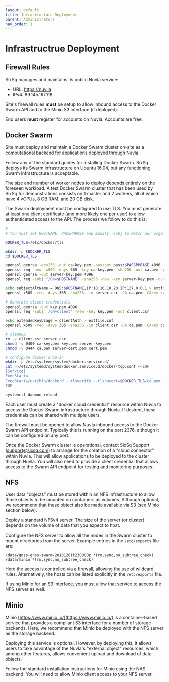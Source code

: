 ```yaml
---
layout: default
title: Infrastructure Deployment
parent: Administrators
nav_order: 1
---
```


Infrastructrue Deployment
=========================

Firewall Rules
--------------

SixSq manages and maintains its public Nuvla service: 

 - URL: https://nuv.la
 - IPv4: 89.145.167.118
 
Site's firewall rules **must** be setup to allow inbound access to the
Docker Swarm API and to the Minio S3 interface (if deployed).

End users **must** register for accounts on Nuvla.  Accounts are free. 


Docker Swarm
------------

Site must deploy and maintain a Docker Swarm cluster on-site as a
computational backend for applications deployed through Nuvla.

Follow any of the standard guides for installing Docker Swarm. SixSq
deploys its Swarm infrastructure on Ubuntu 16.04, but any functioning
Swarm infrastructure is acceptable.

The size and number of worker nodes to deploy depends entirely on the
foreseen workload. A test Docker Swarm cluster that has been used by SixSq
for demonstrations consists on 1 master and 2 workers, all of which
have 4 vCPUs, 8 GB RAM, and 20 GB disk.

The Swarm deployment must be configured to use TLS. You must generate
at least one client certificate (and more likely one per user) to
allow authenticated access to the API.  The process we follow to do
this is:

```sh
#
# You must set HOSTNAME, PASSPHRASE and modify -subj to match our organisation.

DOCKER_TLS=/etc/docker/tls

mkdir -p $DOCKER_TLS
cd $DOCKER_TLS

openssl genrsa -aes256 -out ca-key.pem -passout pass:$PASSPHRASE 4096
openssl req -new -x509 -days 365 -key ca-key.pem -sha256 -out ca.pem -passin pass:$PASSPHRASE -subj "/C=CH/L=Geneva/O=SixSq/CN=$HOSTNAME"
openssl genrsa -out server-key.pem 4096
openssl req -subj "/CN=$HOSTNAME" -sha256 -new -key server-key.pem -out server.csr

echo subjectAltName = DNS:$HOSTNAME,IP:10.10.10.20,IP:127.0.0.1 > extfile.cnf
openssl x509 -req -days 365 -sha256 -in server.csr -CA ca.pem -CAkey ca-key.pem   -CAcreateserial -out server-cert.pem -extfile extfile.cnf -passin pass:$PASSPHRASE

# Generate client credentials
openssl genrsa -out key.pem 4096
openssl req -subj '/CN=client' -new -key key.pem -out client.csr

echo extendedKeyUsage = clientAuth > extfile.cnf
openssl x509 -req -days 365 -sha256 -in client.csr -CA ca.pem -CAkey ca-key.pem   -CAcreateserial -out cert.pem -extfile extfile.cnf -passin pass:$PASSPHRASE

# cleanup
rm -v client.csr server.csr
chmod -v 0400 ca-key.pem key.pem server-key.pem
chmod -v 0444 ca.pem server-cert.pem cert.pem

# configure docker drop-in
mkdir -p /etc/systemd/system/docker.service.d/
cat >>/etc/systemd/system/docker.service.d/docker-tcp.conf <<EOF
[Service]
ExecStart=
ExecStart=/usr/bin/dockerd --tlsverify --tlscacert=$DOCKER_TLS/ca.pem --tlscert=$DOCKER_TLS/server-cert.pem --tlskey=$DOCKER_TLS/server-key.pem -H=0.0.0.0:2376 -H unix:///var/run/docker.sock
EOF

systemctl daemon-reload
```

Each user must create a "docker cloud credential" resource within
Nuvla to access the Docker Swarm infrastructure through Nuvla.  If
desired, these credentials can be shared with multiple users.

The firewall must be opened to allow Nuvla inbound access to the
Docker Swarm API endpoint.  Typically this is running on the port
2376, although it can be configured on any port.

Once the Docker Swarm cluster is operational, contact SixSq Support
(support@sixsq.com) to arrange for the creation of a "cloud connector"
within Nuvla.  This will allow applications to be deployed to the
cluster through Nuvla. You will also need to provide a client
credential that allows access to the Swarm API endpoint for testing
and monitoring purposes.


NFS
---

User data "objects" must be stored within an NFS infrastructure to
allow those objects to be mounted on containers as volumes.  Although
optional, we recommend that these object also be made available via S3
(see Minio section below).

Deploy a standard NFSv4 server.  The size of the server (or cluster)
depends on the volume of data that you expect to host.

Configure the NFS server to allow all the nodes in the Swarm cluster
to mount directories from the server.  Example entries in the
`/etc/exports` file are:

    /data/gnss-gnss-swarm-20181201t230000z *(ro,sync,no_subtree_check)
    /data/minio *(rw,sync,no_subtree_check)

Here the access is controlled via a firewall, allowing the use of
wildcard rules.  Alternatively, the hosts can be listed explicitly in
the `/etc/exports` file.

If using Minio for an S3 interface, you must allow that service to
access the NFS server as well.


Minio
-----

Minio [https://www.minio.io/](https://www.minio.io/) is a container-based service that
provides a compliant S3 interface for a number of storage backends.
Here, we recommend that Minio be deployed with the NFS server as the
storage backend.

Deploying this service is optional. However, by deploying this, it
allows users to take advantage of the Nuvla's "external object"
resources, which among other features, allows convenient upload and
download of data objects.

Follow the standard installation instructions for Minio using the NAS
backend.  You will need to allow Minio client access to your NFS
server.
